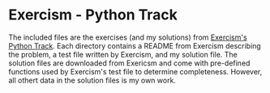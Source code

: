 # Exercism - Python Track

The included files are the exercises (and my solutions) from [Exercism's Python Track](https://exercism.io/my/tracks/python). Each directory contains a README from Exercism describing the problem, a test file written by Exercism, and my solution file. The solution files are downloaded from Exericsm and come with pre-defined functions used by Exercism's test file to determine completeness. However, all othert data in the solution files is my own work.